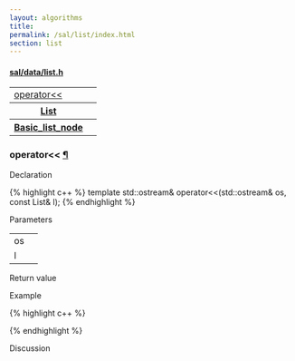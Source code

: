 ```yaml
---
layout: algorithms
title: 
permalink: /sal/list/index.html
section: list
---
```


<div class="block">
<h4><a href="https://github.com/LemonPi/data/blob/master/list.h">sal/data/list.h</a>
</h4><table class="pretty">
<tr><td><a class="doc-list-name" href="#operator<<">operator<<</a></td><td></td></tr>

<tr><th><a class="doc-list-name" href="List">List</a></th><th></th></tr>
<tr><th><a class="doc-list-name" href="Basic_list_node">Basic_list_node</a></th><th></th></tr>

</table></div>



<h3 class="anchor doc-header">operator<< <a class="anchor-link" href="#operator<<" name="operator<<" title="permalink to section">&para;</a></h3>
<div class="block">

<p class="doc-section">Declaration</p>
{% highlight c++ %}
template <typename Node>
std::ostream& operator<<(std::ostream& os, const List<Node>& l);
{% endhighlight %}


<p class="doc-section">Parameters</p>
<table class="pretty">
<tr><td>os</td><td></td></tr>
<tr><td>l</td><td></td></tr>
</table>
<p class="doc-section">Return value</p>

<p class="doc-section">Example</p>
{% highlight c++ %}

{% endhighlight %}

<p class="doc-section">Discussion</p>
<div>
<p>
	
</p>
</div></div>





